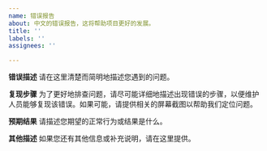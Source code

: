 ```yaml
---
name: 错误报告
about: 中文的错误报告，这将帮助项目更好的发展。
title: ''
labels: ''
assignees: ''

---
```


**错误描述**
请在这里清楚而简明地描述您遇到的问题。

**复现步骤**
为了更好地排查问题，请尽可能详细地描述出现错误的步骤，以便维护人员能够复现该错误。如果可能，请提供相关的屏幕截图以帮助我们定位问题。

**预期结果**
请描述您期望的正常行为或结果是什么。

**其他描述**
如果您还有其他信息或补充说明，请在这里提供。
